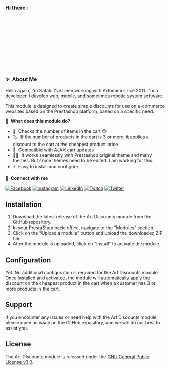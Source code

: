 ### Hi there <a href="https://www.artonomi.com/"><img src="https://media.giphy.com/media/hvRJCLFzcasrR4ia7z/giphy.gif" width="5%"></a>

### ✨&nbsp; About Me

Hello again, I'm Safak. I've been working with Artonomi since 2011. I'm a developer. I develop web, mobile, and sometimes robotic system software.

This module is designed to create simple discounts for use on e-commerce websites based on the Prestashop platform, based on a specific need.

📕 &nbsp;**What does this module do?**

- 🔭 &nbsp;Checks the number of items in the cart :wink:
- 🏷️ &nbsp;If the number of products in the cart is 3 or more, it applies a discount to the cart at the cheapest product price.
- 💬 &nbsp;Compatible with AJAX cart updates
- 👨‍💻 &nbsp;It works seamlessly with Prestashop original theme and many themes. But some themes need to be edited. I am working for this.
- ⚡ &nbsp;Easy to install and configure.

🔗 &nbsp;**Connect with me**

[![Facebook](https://img.shields.io/badge/Facebook-%231877F2.svg?logo=Facebook&logoColor=white)](https://facebook.com/safakbahce) [![Instagram](https://img.shields.io/badge/Instagram-%23E4405F.svg?logo=Instagram&logoColor=white)](https://instagram.com/safakbahce) [![LinkedIn](https://img.shields.io/badge/LinkedIn-%230077B5.svg?logo=linkedin&logoColor=white)](https://linkedin.com/in/safakbahce) [![Twitch](https://img.shields.io/badge/Twitch-%239146FF.svg?logo=Twitch&logoColor=white)](https://twitch.tv/safakbahce) [![Twitter](https://img.shields.io/badge/Twitter-%231DA1F2.svg?logo=Twitter&logoColor=white)](https://twitter.com/safakbahce) 



## Installation

1. Download the latest release of the Art Discounts module from the GitHub repository.
2. In your PrestaShop back-office, navigate to the "Modules" section.
3. Click on the "Upload a module" button and upload the downloaded ZIP file.
4. After the module is uploaded, click on "Install" to activate the module.

## Configuration

Yet.
No additional configuration is required for the Art Discounts module. Once installed and activated, the module will automatically apply the discount on the cheapest product in the cart when a customer has 3 or more products in the cart.

## Support

If you encounter any issues or need help with the Art Discounts module, please open an issue on the GitHub repository, and we will do our best to assist you.

## License

The Art Discounts module is released under the [GNU General Public License v3.0](LICENSE).

